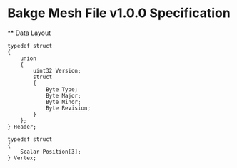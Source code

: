 Bakge Mesh File v1.0.0 Specification
====================================

** Data Layout

```
typedef struct
{
    union
    {
        uint32 Version;
        struct
        {
            Byte Type;
            Byte Major;
            Byte Minor;
            Byte Revision;
        }
    };
} Header;

typedef struct
{
    Scalar Position[3];
} Vertex;
```
